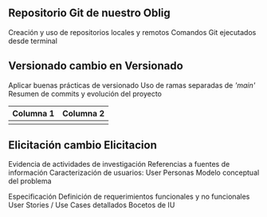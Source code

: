## Repositorio Git de nuestro Oblig

Creación y uso de repositorios locales y remotos
Comandos Git ejecutados desde terminal

## Versionado cambio en Versionado

Aplicar buenas prácticas de versionado
Uso de ramas separadas de *'main'*
Resumen de commits y evolución del proyecto

|Columna 1| Columna 2 |
|--|--|
|  |  |


## Elicitación cambio Elicitacion

Evidencia de actividades de investigación
Referencias a fuentes de información
Caracterización de usuarios: User Personas
Modelo conceptual del problema


Especificación
Definición de requerimientos funcionales y no funcionales
User Stories / Use Cases detallados
Bocetos de IU

